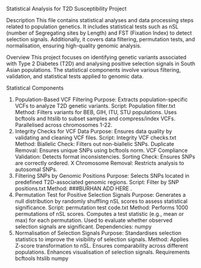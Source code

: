 Statistical Analysis for T2D Susceptibility Project

Description
This file contains statistical analyses and data processing steps related to population genetics. It includes statistical tests such as nSL (number of Segregating sites by Length) and FST (Fixation Index) to detect selection signals. Additionally, it covers data filtering, permutation tests, and normalisation, ensuring high-quality genomic analysis.

Overview
This project focuses on identifying genetic variants associated with Type 2 Diabetes (T2D) and analysing positive selection signals in South Asian populations. The statistical components involve various filtering, validation, and statistical tests applied to genomic data.

Statistical Components
1. Population-Based VCF Filtering
Purpose: Extracts population-specific VCFs to analyze T2D genetic variants.
Script: Population filter.txt
Method:
Filters variants for BEB, GIH, ITU, STU populations.
Uses bcftools and htslib to subset samples and compress/index VCFs.
Parallelised across chromosomes 1-22.
2. Integrity Checks for VCF Data
Purpose: Ensures data quality by validating and cleaning VCF files.
Script: Integrity VCF checks.txt
Method:
Biallelic Check: Filters out non-biallelic SNPs.
Duplicate Removal: Ensures unique SNPs using bcftools norm.
VCF Compliance Validation: Detects format inconsistencies.
Sorting Check: Ensures SNPs are correctly ordered.
X Chromosome Removal: Restricts analysis to autosomal SNPs.
3. Filtering SNPs by Genomic Positions
Purpose: Selects SNPs located in predefined T2D-associated genomic regions.
Script: Filter by SNP positions.txt
Method:
###BURHAN ADD HERE
.
5. Permutation Test for Positive Selection Signals
Purpose: Generates a null distribution by randomly shuffling nSL scores to assess statistical significance.
Script: permutation test code.txt
Method:
Performs 1000 permutations of nSL scores.
Computes a test statistic (e.g., mean or max) for each permutation.
Used to evaluate whether observed selection signals are significant.
Dependencies: numpy
6. Normalisation of Selection Signals
Purpose: Standardises selection statistics to improve the visibility of selection signals.
Method:
Applies Z-score transformation to nSL.
Ensures comparability across different populations.
Enhances visualisation of selection signals.
Requirements
bcftools
htslib
numpy
